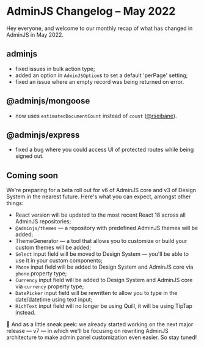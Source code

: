 # AdminJS Changelog – May 2022

Hey everyone, and welcome to our monthly recap of what has changed in AdminJS in May 2022.

## adminjs
- fixed issues in bulk action type;
- added an option in `AdminJSOption`s to set a default 'perPage' setting;
- fixed an issue where an empty record was being returned on error.

## @adminjs/mongoose
- now uses `estimatedDocumentCount` instead of `count` ([@rseibane](https://github.com/rseibane)).

## @adminjs/express
- fixed a bug where you could access UI of protected routes while being signed out.

## Coming soon
We're preparing for a beta roll out for v6 of AdminJS core and v3 of Design System in the nearest future. Here's what you can expect, amongst other things:
- React version will be updated to the most recent React 18 across all AdminJS repositories;
- `@adminjs/themes` — a repository with predefined AdminJS themes will be added;
- ThemeGenerator — a tool that allows you to customize or build your custom themes will be added;
- `Select` input field will be moved to Design System — you'll be able to use it in your custom components;
- `Phone` input field will be added to Design System and AdminJS core via `phone` property type;
- `Currency` input field will be added to Design System and AdminJS core via `currency` property type;
- `DatePicker` input field will be rewritten to allow you to type in the date/datetime using text input;
- `RichText` input field will no longer be using Quill, it will be using TipTap instead.

🔮 And as a little sneak peek: we already started working on the next major release — v7 — in which we'll be focusing on rewriting AdminJS architecture to make admin panel customization even easier. So stay tuned!
